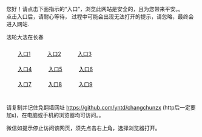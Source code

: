您好！请点击下面指示的“入口”，浏览此网站是安全的，且为您带来平安。。 <br/>
点击入口后，请耐心等待， 过程中可能会出现无法打开的提示，请忽略，最终会进入网站. </br>

法轮大法在长春<br/>
<div style="padding:10px"><a style="margin:20px" target="_blank" href="https://d1r9d66bqq0luz.cloudfront.net/2Qpsp?emkatqo" id="ccLink1" rel="nofollow">入口1</a> <a target="_blank" style="margin:20px" href="https://d2g0lf4dmd9nfn.cloudfront.net/2Qpsp?oyynbj" id="ccLink2" rel="nofollow">入口2</a> <a style="margin:20px" target="_blank" href="https://d2od0wtgdmlgc5.cloudfront.net/2Qpsp?mboxyfi" id="ccLink3" rel="nofollow">入口3</a></div>

<div style="padding:10px" ><a style="margin:20px" target="_blank" href="https://d1r9d66bqq0luz.cloudfront.net/2Qpsp?emkatqo" id="ccLink4" rel="nofollow">入口4</a> <a style="margin:20px" href="https://d2g0lf4dmd9nfn.cloudfront.net/2Qpsp?oyynbj" target="_blank" id="ccLink5" rel="nofollow">入口5</a> <a style="margin:20px" href="https://d2od0wtgdmlgc5.cloudfront.net/2Qpsp?mboxyfi" target="_blank" id="ccLink6" rel="nofollow">入口6</a></div>

<div style="padding:10px"><a style="margin:20px" target="_blank" href="https://d1r9d66bqq0luz.cloudfront.net/2Qpsp?emkatqo" id="ccLink7" rel="nofollow">入口7</a> <a style="margin:20px" href="https://d2g0lf4dmd9nfn.cloudfront.net/2Qpsp?oyynbj" target="_blank" id="ccLink8" rel="nofollow">入口8</a> <a style="margin:20px" target="_blank" href="https://d2od0wtgdmlgc5.cloudfront.net/2Qpsp?mboxyfi" id="ccLink9" rel="nofollow">入口9</a></div>

<br/>



请复制并记住免翻墙网址 https://github.com/yntd/changchunzx (http后一定要加s)，在电脑或手机的浏览器均可访问。。<br/>

微信如提示停止访问该网页，须先点击右上角，选择浏览器打开。

